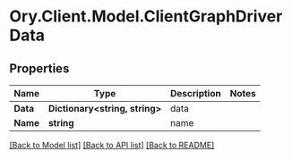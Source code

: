 # Ory.Client.Model.ClientGraphDriverData

## Properties

Name | Type | Description | Notes
------------ | ------------- | ------------- | -------------
**Data** | **Dictionary&lt;string, string&gt;** | data | 
**Name** | **string** | name | 

[[Back to Model list]](../README.md#documentation-for-models) [[Back to API list]](../README.md#documentation-for-api-endpoints) [[Back to README]](../README.md)

